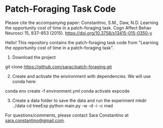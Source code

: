 # Patch-Foraging Task Code

Please cite the accompanying paper: Constantino, S.M., Daw, N.D. Learning the opportunity cost of time in a patch-foraging task. Cogn Affect Behav Neurosci 15, 837–853 (2015). https://doi.org/10.3758/s13415-015-0350-y

Hello! This repository contains the patch-foraging task code from "Learning the opportunity cost of time in a patch-foraging task".

1) Download the project 

git clone https://github.com/sarac/patch-foraging.git

2) Create and activate the environment with dependencies. We will use conda here:

conda env create -f environment.yml
conda activate expcode

3) Create a data folder to save the data and run the experiment
mkdir ../data 
cd treeExp
python main.py -w -d -i -c mad

For questions/comments, please contact Sara Constantino at sara.constantino@gmail.com.
